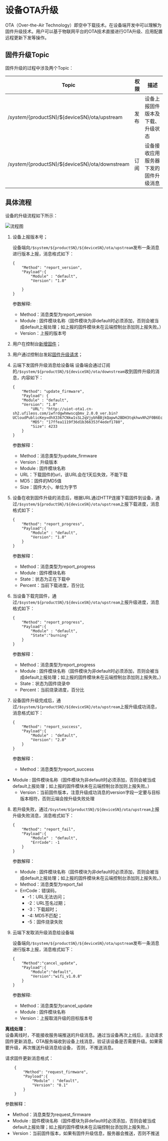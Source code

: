 # 设备OTA升级


OTA（Over-the-Air Technology）即空中下载技术。在设备端开发中可以理解为固件升级技术。用户可以基于物联网平台的OTA技术直接进行OTA升级、应用配置远程更新下发等操作。


## 固件升级Topic
固件升级的过程中涉及两个Topic：

|Topic | 权限|描述|
|---|---|---|
|/$system/${productSN}/${deviceSN}/ota/upstream|发布|设备上报固件版本及下载、升级状态|
|/$system/${productSN}/${deviceSN}/ota/downstream|订阅|设备接收应用服务器下发的固件升级消息|




## 具体流程
设备的升级流程如下所示：

![流程图](/images/ota流程.jpg)



1. 设备上报版本号；

    设备端向`/$system/${productSN}/${deviceSN}/ota/upstream`发布一条消息进行版本上报，消息格式如下：
    ```
    {
        "Method": "report_version",
        "Payload":{
            "Module" : "default",
            "Version": "1.0"
            
        }
    }
    ```
    参数解释:
    - Method：消息类型为report_version
    - Module : 固件模块名称（固件模块为非default时必须添加，否则会被当成default上报处理；如上报的固件模块未在云端控制台添加则上报失败。）
    - Version：上报的版本号
    
2. 用户在控制台[新增固件](uiot-core/console_guide/ota/firmware_management\#新增固件)；

3. 用户通过控制台发起[固件升级请求](uiot-core/console_guide/ota/firmware_update)；

4. 云端下发固件升级消息给设备端
    设备端会通过订阅的`/$system/${productSN}/${deviceSN}/ota/downstream`收到固件升级的消息，内容如下：
    
	```
	{
		"Method": "update_firmware",
		"Payload": {
	    "Module" : "default",
	    "Version": "1.0"
			"URL": "http://uiot-ota1.cn-sh2.ufileos.com/iwfrdgwhmwscqbmv_2.0.0_ver.bin?UCloudPublicKey=dhX3367CNkw1sSL2qVjybhBBjkQapw%2BDH3tqkhwvN%2F0B6EckE%2BCZ%2FFI%3D&Signature=8QUp6d73BZAo%2FLDr3H0xJlpE4Ug%3D&Expires=1573281691",
			"MD5": "17ffea1119f36d1b366353f4edef1780",
			"Size": 4233
    	}
    }
    ```
    参数解释：
    - Method：消息类型为update_firmware
    - Version：升级版本
    - Module : 固件模块名称
    - URL：下载固件的url，该URL会在1天后失效，不能下载
    - MD5：固件的MD5值
    - Size：固件大小，单位为字节
    
5. 设备在收到固件升级的消息后，根据URL通过HTTP连接下载固件到设备，通过`/$system/${productSN}/${deviceSN}/ota/upstream`上报下载进度，消息格式如下：
    ```
    {
        "Method": "report_progress",
        "Payload":{
            "Module" : "default",
            "Version": "1.0"
        }
    }
    ```
    参数解释：
    - Method：消息类型为report_progress
    - Module : 固件模块名称
    - State：状态为正在下载中
    - Percent：当前下载进度，百分比
    
6. 当设备下载完固件，通过`/$system/${productSN}/${deviceSN}/ota/upstream`上报升级进度，消息格式如下：
    ```
    {
        "Method": "report_progress",
        "Payload":{
            "Module" : "default",
            "State":"burning"
        }
    }
    ```
    参数解释：
    - Method：消息类型为report_progress
    - Module : 固件模块名称（固件模块为非default时必须添加，否则会被当成default上报处理；如上报的固件模块未在云端控制台添加则上报失败。）
    - State：状态为固件烧录中
    - Percent：当前烧录进度，百分比
    
7. 设备固件升级完成后，通过`/$system/${productSN}/${deviceSN}/ota/upstream`上报升级成功消息，消息格式如下：
    ```
    {
        "Method": "report_success",
        "Payload":{
            "Module" : "default",
            "Version": "2.0"
        }
    }
    ```
    参数解释：
    - Method：消息类型为report_success
- Module : 固件模块名称（固件模块为非default时必须添加，否则会被当成default上报处理；如上报的固件模块未在云端控制台添加则上报失败。）
    - Version：当前固件版本，注意升级成功消息的version字段一定要与目标版本相符，否则云端会按升级失败处理
    
8. 若升级失败，通过`/$system/${productSN}/${deviceSN}/ota/upstream`上报升级失败消息，消息格式如下：
    ```
    {
        "Method": "report_fail",
        "Payload":{
            "Module" : "default",
            "ErrCode": -1
        }
    }
    ```
    参数解释：
    - Module : 固件模块名称（固件模块为非default时必须添加，否则会被当成default上报处理；如上报的固件模块未在云端控制台添加则上报失败。）
    - Method：消息类型为report_fail
    - ErrCode：错误码，
      - -1：URL无法访问；
      - -2：URL签名过期；
      - -3：下载超时；
      - -4: MD5不匹配；
      - -5：固件烧录失败
    
9. 云端下发取消升级消息给设备端

    设备端向`/$system/${productSN}/${deviceSN}/ota/upstream`发布一条消息进行版本上报，消息格式如下：

    ```
    {
        "Method":"cancel_update",
        "Payload":{
            "Module":"default",
            "Version":"wifi_v1.0.8"
        }
    }
    ```

    参数解释:

    - Method：消息类型为cancel_update
    - Module : 固件模块名称
    - Version：上报取消升级的目标版本号



**离线处理：**  
设备离线时，不能接收服务端推送的升级消息。通过当设备再次上线后，主动请求固件更新消息。OTA服务端收到设备上线消息，验证该设备是否需要升级。如果需要升级，再次推送升级消息给设备， 否则，不推送消息。  

请求固件更新消息格式：
```
    {
        "Method": "request_firmware",
        "Payload":{
            "Module" : "default",
            "Version": "0.1"
        }
    }

```

参数解释：
- Method：消息类型为request_firmware
- Module : 固件模块名称（固件模块为非default时必须添加，否则会被当成default上报处理；如上报的固件模块未在云端控制台添加则上报失败。）
- Version：当前固件版本，如果有固件升级信息，服务器会推送，否则不推送


